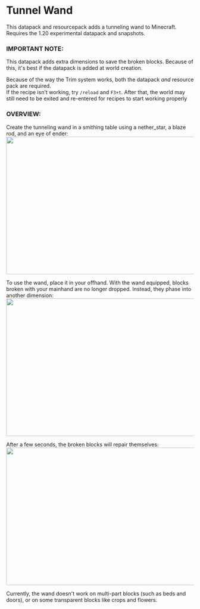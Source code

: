 # Tunnel Wand
This datapack and resourcepack adds a tunneling wand to Minecraft. Requires the 1.20 experimental datapack and snapshots.

### IMPORTANT NOTE: 

This datapack adds extra dimensions to save the broken blocks. Because of this, it's best if the datapack is added at world creation.

Because of the way the Trim system works, both the datapack *and* resource pack are required.  
If the recipe isn't working, try `/reload` and `F3+t`. After that, the world may still need to be exited and re-entered for recipes to start working properly

### OVERVIEW:

Create the tunneling wand in a smithing table using a nether_star, a blaze rod, and an eye of ender:  
<img src="https://user-images.githubusercontent.com/53627062/221335184-7437a689-49e9-4759-aad9-c9b9426e365f.png" width="643" height="369">

To use the wand, place it in your offhand. With the wand equipped, blocks broken with your mainhand are no longer dropped. Instead, they phase into another dimension:  
<img src="https://user-images.githubusercontent.com/53627062/221335454-b9c623aa-e366-46ca-91a8-5321105f4efb.png" width="643" height="369">

After a few seconds, the broken blocks will repair themselves:  
<img src="https://user-images.githubusercontent.com/53627062/221335546-9ecd406e-138c-49a6-bdb5-465ed63de460.png" width="643" height="369">


Currently, the wand doesn't work on multi-part blocks (such as beds and doors), or on some transparent blocks like crops and flowers.
